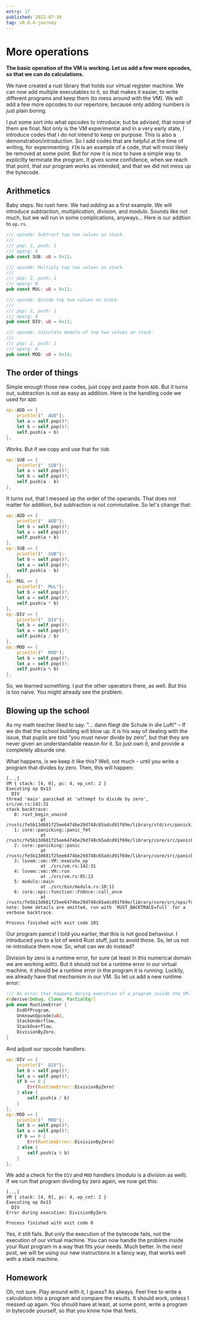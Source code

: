 ```yaml
---
entry: 17
published: 2022-07-30
tag: v0.0.4-journey
---
```


# More operations

__The basic operation of the VM is working. Let us add a few more opcodes, so that we can do calculations.__

We have created a rust library that holds our virtual register machine. We can now add multiple executables to 
it, so that makes it easier, to write different programs and keep them (to mess around with the VM). We will 
add a few more opcodes to our repertoire, because only adding numbers is just plain boring.

I put some sort into what opcodes to introduce; but be advised, that none of them are final. Not only is the 
VM experimental and in a very early state, I introduce codes that I do not intend to keep on purpose. This is 
also a demonstration/introduction. So I add codes that are helpful at the time of writing, for experimenting. 
`FIN` is an example of a code, that will most likely be removed at some point. But for now it is nice to have 
a simple way to explicitly terminate the program. It gives some confidence, when we reach that point, that our 
program works as intended, and that we did not mess up the bytecode.

## Arithmetics
Baby steps. No rush here. We had *adding* as a first example. We will introduce *subtraction*, *multiplication*, 
*division*, and *modulo*. Sounds like not much, but we will run in some complications, anyways... Here is our 
addtion to `op.rs`.

~~~rust
/// opcode: Subtract top two values on stack.
///
/// pop: 2, push: 1
/// oparg: 0
pub const SUB: u8 = 0x11;

/// opcode: Multiply top two values on stack.
///
/// pop: 2, push: 1
/// oparg: 0
pub const MUL: u8 = 0x12;

/// opcode: Divide top two values on stack.
///
/// pop: 2, push: 1
/// oparg: 0
pub const DIV: u8 = 0x13;

/// opcode: Calculate modulo of top two values on stack.
///
/// pop: 2, push: 1
/// oparg: 0
pub const MOD: u8 = 0x14;
~~~

## The order of things

Simple enough those new codes, just copy and paste from `ADD`. But it turns out, subtraction is not as 
easy as addition. Here is the handling code we used for `ADD`:

~~~rust
op::ADD => {
    println!("  ADD");
    let a = self.pop()?;
    let b = self.pop()?;
    self.push(a + b)
},
~~~

Works. But if we copy and use that for `SUB`:

~~~rust
op::SUB => {
    println!("  SUB");
    let a = self.pop()?;
    let b = self.pop()?;
    self.push(a - b)
},
~~~

It turns out, that I messed up the order of the operands. That does not matter for addition, but subtraction 
is not commutative. So let's change that:

~~~rust
op::ADD => {
    println!("  ADD");
    let b = self.pop()?;
    let a = self.pop()?;
    self.push(a + b)
},
op::SUB => {
    println!("  SUB");
    let b = self.pop()?;
    let a = self.pop()?;
    self.push(a - b)
},
op::MUL => {
    println!("  MUL");
    let b = self.pop()?;
    let a = self.pop()?;
    self.push(a * b)
},
op::DIV => {
    println!("  DIV");
    let b = self.pop()?;
    let a = self.pop()?;
    self.push(a / b)
},
op::MOD => {
    println!("  MOD");
    let b = self.pop()?;
    let a = self.pop()?;
    self.push(a % b)
},
~~~

So, we learned something. I put the other operators there, as well. But this is too naive. 
You might already see the problem.

## Blowing up the school
As my math teacher liked to say: "... dann fliegt die Schule in die Luft!" &ndash; If we do that 
the school building will blow up. It is his way of dealing with the issue, that pupils are 
told "you must never divide by zero", but that they are never given an understandable reason 
for it. So just own it, and provide a completely absurde one.

What happens, is we keep it like this? Well, not much - until you write a program that divides 
by zero. Then, this will happen:

~~~
[...]
VM { stack: [4, 0], pc: 4, op_cnt: 2 }
Executing op 0x13
  DIV
thread 'main' panicked at 'attempt to divide by zero', src/vm.rs:142:31
stack backtrace:
   0: rust_begin_unwind
             at /rustc/fe5b13d681f25ee6474be29d748c65adcd91f69e/library/std/src/panicking.rs:584:5
   1: core::panicking::panic_fmt
             at /rustc/fe5b13d681f25ee6474be29d748c65adcd91f69e/library/core/src/panicking.rs:143:14
   2: core::panicking::panic
             at /rustc/fe5b13d681f25ee6474be29d748c65adcd91f69e/library/core/src/panicking.rs:48:5
   3: lovem::vm::VM::execute_op
             at ./src/vm.rs:142:31
   4: lovem::vm::VM::run
             at ./src/vm.rs:85:13
   5: modulo::main
             at ./src/bin/modulo.rs:10:11
   6: core::ops::function::FnOnce::call_once
             at /rustc/fe5b13d681f25ee6474be29d748c65adcd91f69e/library/core/src/ops/function.rs:227:5
note: Some details are omitted, run with `RUST_BACKTRACE=full` for a verbose backtrace.

Process finished with exit code 101
~~~

Our program panics! I told you earlier, that this is not good behaviour. I introduced you to a lot 
of weird Rust stuff, just to avoid those. So, let us not re-introduce them now. So, what can we do instead?

Division by zero is a runtime error, for sure (at least in this numerical domain we are working with). But 
it should not be a runtime error in our virtual machine, it should be a runtime error in the program it is 
running. Luckily, we already have that mechanism in our VM. So let us add a new runtime error:

~~~rust
/// An error that happens during execution of a program inside the VM.
#[derive(Debug, Clone, PartialEq)]
pub enum RuntimeError {
    EndOfProgram,
    UnknownOpcode(u8),
    StackUnderflow,
    StackOverflow,
    DivisionByZero,
}
~~~

And adjust our opcode handlers:

~~~rust
op::DIV => {
    println!("  DIV");
    let b = self.pop()?;
    let a = self.pop()?;
    if b == 0 {
        Err(RuntimeError::DivisionByZero)
    } else {
        self.push(a / b)
    }
},
op::MOD => {
    println!("  MOD");
    let b = self.pop()?;
    let a = self.pop()?;
    if b == 0 {
        Err(RuntimeError::DivisionByZero)
    } else {
        self.push(a % b)
    }
},
~~~

We add a check for the `DIV` and `MOD` handlers (modulo is a division as well). If we run that 
program dividing by zero again, we now get this:

~~~
[...]
VM { stack: [4, 0], pc: 4, op_cnt: 2 }
Executing op 0x13
  DIV
Error during execution: DivisionByZero

Process finished with exit code 0
~~~

Yes, it still fails. But only the execution of the bytecode fails, not the execution of our 
virtual machine. You can now handle the problem inside your Rust program in a way that fits 
your needs. Much better. In the next post, we will be using our new instructions in a 
fancy way, that works well with a stack machine.

## Homework
Oh, not sure. Play around with it, I guess? As always. Feel free to write a calculation into 
a program and compare the results. It should work, unless I messed up again. You should have 
at least, at some point, write a program in bytecode yourself, so that you know how that feels.
